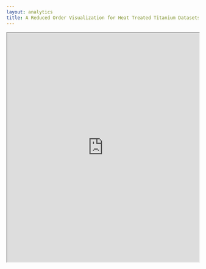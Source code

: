 ```yaml
---
layout: analytics
title: A Reduced Order Visualization for Heat Treated Titanium Datasets.
---
```


<iframe height="600" id="igraph" scrolling="no" seamless="seamless" src="https://plot.ly/~TonyFast/4/" width="100%"></iframe>
